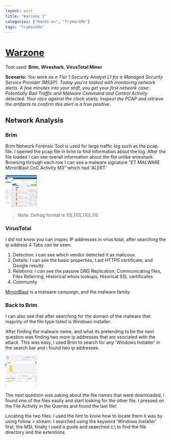 ```yaml
---
layout: post
title: "Warzone 1"
categories: ["Hands-on", "TryHackMe"]
tags: "TryHackMe"
---
```


# [Warzone](https://tryhackme.com/room/warzoneone)

Tool used: **Brim**, **Wireshark**, **VirusTotal Miner**

**Scenario:**
*You work as a Tier 1 Security Analyst L1 for a Managed Security Service Provider (MSSP). Today you're tasked with monitoring network alerts. A few minutes into your shift, you get your first network case: Potentially Bad Traffic and Malware Command and Control Activity detected.  Your race against the clock starts. Inspect the PCAP and retrieve the artifacts to confirm this alert is a true positive.*

## Network Analysis

### Brim
Brim Network Forensic Tool is used for large traffic log such as the pcap file.
I opened the pcap file in brim to find information about the log. After the file loaded I can see overall information about the file unlike wireshark. 
Browsing through each row I can see a malware signature "ET MALWARE MirrorBlast CnC Activity M3" which had 'ALERT' 

<img src="/images/warzone1/brim1.jpg" alt="Brim" style="height: 100px; width:100px;"/>

> Note: Defrag format is 10[.]10[.]10[.]10

### VirusTotal
I did not know you can inspec IP addresses in virus total, after searching the Ip address 4 Tabs can be seen:
1. Detection: I can see which vendor detected it as malicous.
2. Details: I can see the basic properties, Last HTTPS certificate, and Google results
3. Relations: I can see the passive DNS Replication, Communicating files, Files Referring, Historical whois lookups, Hisorical SSL certificates
4. Community  

[MirrorBlast](https://threatresearch.ext.hp.com/mirrorblast-and-ta505-examining-similarities-in-tactics-techniques-and-procedures/) is a malware campaign, and the malware family. 

### Back to Brim
I can also see that after searching for the domain of the malware that majority of the file type listed is Windows installer. 

After finding the malware name, and what its pretending to be the next question was finding two more ip addresses that are ssociated with the attack. This was easy, I used Brim to search for any 'Windows Installer' in the search bar and i found two ip addresses. 

<img src="/images/warzone1/windows-installer.jpg" alt="Windows Installer" style="height: 100px; width:100px;"/>

The next question was asking about the file names that were downloaded, i found one of the files easily and start looking for the other file. I pressed on the File Activity in the Queries and found the last file!  

Locating the two files. I used the hint to know how to locate them it was by using follow > stream. I searched using the keyword 'Windows Installer' first, the MSI, finally I used a guide and seaeched c:\ to find the file directory and the extentions.


